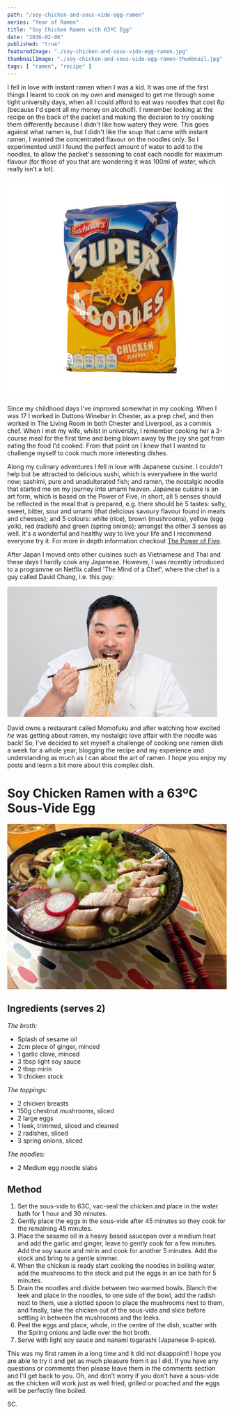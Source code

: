 ```yaml
---
path: "/soy-chicken-and-sous-vide-egg-ramen"
series: "Year of Ramen"
title: "Soy Chicken Ramen with 63ºC Egg"
date: "2016-02-06"
published: "true"
featuredImage: "./soy-chicken-and-sous-vide-egg-ramen.jpg"
thumbnailImage: "./soy-chicken-and-sous-vide-egg-ramen-thumbnail.jpg"
tags: [ "ramen", "recipe" ]
---
```


I fell in love with instant ramen when I was a kid. It was one of the first things I learnt to cook on my own and managed to get me through some tight university days, when all I could afford to eat was noodles that cost 6p (because I'd spent all my money on alcohol!). I remember looking at the recipe on the back of the packet and making the decision to try cooking them differently because I didn't like how watery they were. This goes against what ramen is, but I didn't like the soup that came with instant ramen, I wanted the concentrated flavour on the noodles only. So I experimented until I found the perfect amount of water to add to the noodles, to allow the packet's seasoning to coat each noodle for maximum flavour (for those of you that are wondering it was 100ml of water, which really isn't a lot).

![Batchelor's Super Noodles](./batchelors-super-noodles.jpg)

Since my childhood days I've improved somewhat in my cooking. When I was 17 I worked in Duttons Winebar in Chester, as a prep chef, and then worked in The Living Room in both Chester and Liverpool, as a commis chef. When I met my wife, whilst in university, I remember cooking her a 3-course meal for the first time and being blown away by the joy she got from eating the food I'd cooked. From that point on I knew that I wanted to challenge myself to cook much more interesting dishes.

Along my culinary adventures I fell in love with Japanese cuisine. I couldn't help but be attracted to delicious sushi, which is everywhere in the world now; sashimi, pure and unadulterated fish; and ramen, the nostalgic noodle that started me on my journey into umami heaven. Japanese cuisine is an art form, which is based on the Power of Five, in short, all 5 senses should be reflected in the meal that is prepared, e.g. there should be 5 tastes: salty, sweet, bitter, sour and umami (that delicious savoury flavour found in meats and cheeses); and 5 colours: white (rice), brown (mushrooms), yellow (egg yolk), red (radish) and green (spring onions); amongst the other 3 senses as well. It's a wonderful and healthy way to live your life and I recommend everyone try it. For more in depth information checkout [The Power of Five](http://www.savoryjapan.com/learn/culture/power.of.five.html).

After Japan I moved onto other cuisines such as Vietnamese and Thai and these days I hardly cook any Japanese. However, I was recently introduced to a programme on Netflix called 'The Mind of a Chef', where the chef is a guy called David Chang, i.e. this guy:

![David Chang](./david-chang.jpg)

David owns a restaurant called Momofuku and after watching how excited _he_ was getting about ramen, my nostalgic love affair with the noodle was back! So, I've decided to set myself a challenge of cooking one ramen dish a week for a whole year, blogging the recipe and my experience and understanding as much as I can about the art of ramen. I hope you enjoy my posts and learn a bit more about this complex dish.

# Soy Chicken Ramen with a 63ºC Sous-Vide Egg

![Soy Chicken and Sous Vide Egg Ramen](./soy-chicken-and-sous-vide-egg-ramen.jpg)

## Ingredients (serves 2)

_The broth:_

* Splash of sesame oil
* 2cm piece of ginger, minced
* 1 garlic clove, minced
* 3 tbsp light soy sauce
* 2 tbsp mirin
* 1l chicken stock

_The toppings:_

* 2 chicken breasts
* 150g chestnut mushrooms, sliced
* 2 large eggs
* 1 leek, trimmed, sliced and cleaned
* 2 radishes, sliced
* 3 spring onions, sliced

_The noodles:_

* 2 Medium egg noodle slabs

## Method

1. Set the sous-vide to 63C, vac-seal the chicken and place in the water bath for 1 hour and 30 minutes.
2. Gently place the eggs in the sous-vide after 45 minutes so they cook for the remaining 45 minutes.
3. Place the sesame oil in a heavy based saucepan over a medium heat and add the garlic and ginger, leave to gently cook for a few minutes. Add the soy sauce and mirin and cook for another 5 minutes. Add the stock and bring to a gentle simmer.
4. When the chicken is ready start cooking the noodles in boiling water, add the mushrooms to the stock and put the eggs in an ice bath for 5 minutes.
5. Drain the noodles and divide between two warmed bowls. Blanch the leek and place in the noodles, to one side of the bowl, add the radish next to them, use a slotted spoon to place the mushrooms next to them, and finally, take the chicken out of the sous-vide and slice before settling in between the mushrooms and the leeks.
6. Peel the eggs and place, whole, in the centre of the dish, scatter with the Spring onions and ladle over the hot broth.
7. Serve with light soy sauce and nanami togarashi (Japanese 9-spice).

This was my first ramen in a long time and it did not disappoint! I hope you are able to try it and get as much pleasure from it as I did. If you have any questions or comments then please leave them in the comments section and I'll get back to you. Oh, and don't worry if you don't have a sous-vide as the chicken will work just as well fried, grilled or poached and the eggs will be perfectly fine boiled.

SC.